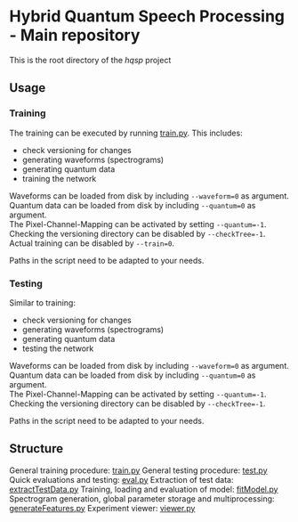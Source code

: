 # Hybrid Quantum Speech Processing - Main repository

This is the root directory of the *hqsp* project

## Usage

### Training

The training can be executed by running [train.py](train.py).
This includes:

- check versioning for changes
- generating waveforms (spectrograms)
- generating quantum data
- training the network

Waveforms can be loaded from disk by including <code>--waveform=0</code> as argument.\
Quantum data can be loaded from disk by including <code>--quantum=0</code> as argument.\
The Pixel-Channel-Mapping can be activated by setting <code>--quantum=-1</code>.\
Checking the versioning directory can be disabled by <code>--checkTree=-1</code>.
Actual training can be disabled by <code>--train=0</code>.

Paths in the script need to be adapted to your needs.

### Testing

Similar to training:

- check versioning for changes
- generating waveforms (spectrograms)
- generating quantum data
- testing the network

Waveforms can be loaded from disk by including <code>--waveform=0</code> as argument.\
Quantum data can be loaded from disk by including <code>--quantum=0</code> as argument.\
The Pixel-Channel-Mapping can be activated by setting <code>--quantum=-1</code>.\
Checking the versioning directory can be disabled by <code>--checkTree=-1</code>.

Paths in the script need to be adapted to your needs.

## Structure

General training procedure: [train.py](train.py)
General testing procedure: [test.py](test.py)
Quick evaluations and testing: [eval.py](eval.py)
Extraction of test data: [extractTestData.py](extractTestData.py)
Training, loading and evaluation of model: [fitModel.py](fitModel.py)
Spectrogram generation, global parameter storage and multiprocessing: [generateFeatures.py](generateFeatures.py)
Experiment viewer: [viewer.py](viewer.py)
